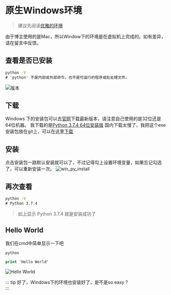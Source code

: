 # 原生Windows环境
>建议先阅读[优雅的环境](/docs/Python/conda)  

由于博主使用的是Mac，所以Window下的环境是在虚拟机上完成的。如有差异，请在留言中反馈。

## 查看是否已安装
```cmd
python -V
# 'python' 不是内部或外部命令，也不是可运行的程序或批处理文件。
```
![版本](http://qiniu.84dd.xyz/python/win_python_v.png!84dd)

## 下载
Windows 下的安装包可以去[官网](https://www.python.org/)下载最新版本，请注意自己使用的是32位还是64位机器。
我下载的是[Python 3.7.4 64位安装版](https://www.python.org/ftp/python/3.7.4/python-3.7.4-amd64.exe)
国内下载太慢了，我把这个exe安装包放在git上，可以在这里[下载](https://github.com/84dd/84dd.github.io/blob/dev/soft/python-3.7.4-amd64.exe)

## 安装
点击安装包一路默认安装就可以了，不过记得勾上设置环境变量，如果忘记勾选了，可以重新安装一次。
![win_py_install](http://qiniu.84dd.xyz/python/win_py_install_1.png!84dd)

## 再次查看
```cmd
python -V
# Python 3.7.4
```
> 如上显示 Python 3.7.4 就是安装成功了

## Hello World
我们在cmd中简单显示一下吧
```cmd
python

print 'Hello World'
```
![Hello World](http://qiniu.84dd.xyz/python/win_py_hello.png!84dd)

::: tip
好了，Windows下的环境也安装好了，是不是so easy？  
:::